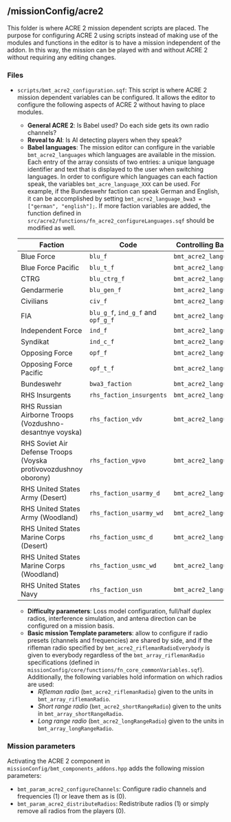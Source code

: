 ## /missionConfig/acre2

This folder is where ACRE 2 mission dependent scripts are placed. The purpose for configuring ACRE 2 using
scripts instead of making use of the modules and functions in the editor is to have a mission independent
of the addon. In this way, the mission can be played with and without ACRE 2 without requiring any editing
changes.

### Files

* `scripts/bmt_acre2_configuration.sqf`: This script is where ACRE 2 mission dependent variables can be
configured. It allows the editor to configure the following aspects of ACRE 2 without having to place
modules.
  * **General ACRE 2**: Is Babel used? Do each side gets its own radio channels?
  * **Reveal to AI**: Is AI detecting players when they speak?
  * **Babel languages**: The mission editor can configure in the variable `bmt_acre2_languages` which
  languages are available in the mission. Each entry of the array consists of two entries: a unique
  language identifier and text that is displayed to the user when switching languages. In order to
  configure which languages can each faction speak, the variables `bmt_acre_language_XXX` can be used. For
  example, if the Bundeswehr faction can speak German and English, it can be accomplished by setting
  `bmt_acre2_language_bwa3 = ["german", "english"];`. If more faction variables are added, the function
  defined in `src/acre2/functions/fn_acre2_configureLanguages.sqf` should be modified as well.

  | **Faction**        | **Code**          | **Controlling Babel variable** |
  | ------------- | ------------- | ------------- |
  | Blue Force                                                       | `blu_f`                            | `bmt_acre2_language_blufor`  |
  | Blue Force Pacific                                               | `blu_t_f`                          | `bmt_acre2_language_blufor`  |
  | CTRG                                                             | `blu_ctrg_f`                       | `bmt_acre2_language_blufor`  |
  | Gendarmerie                                                      | `blu_gen_f`                        | `bmt_acre2_language_blufor`  |
  | Civilians                                                        | `civ_f`                            | `bmt_acre2_language_civ`     |
  | FIA                                                              | `blu_g_f`, `ind_g_f` and `opf_g_f` | `bmt_acre2_language_fia`     |
  | Independent Force                                                | `ind_f`                            | `bmt_acre2_language_indfor`  |
  | Syndikat                                                         | `ind_c_f`                          | `bmt_acre2_language_indfor`  |
  | Opposing Force                                                   | `opf_f`                            | `bmt_acre2_language_opfor`   |
  | Opposing Force Pacific                                           | `opf_t_f`                          | `bmt_acre2_language_opfor`   |
  | Bundeswehr                                                       | `bwa3_faction`                     | `bmt_acre2_language_bwa3`    |
  | RHS Insurgents                                                   | `rhs_faction_insurgents`           | `bmt_acre2_language_rhsins`  |
  | RHS Russian Airborne Troops (Vozdushno-desantnye voyska)         | `rhs_faction_vdv`                  | `bmt_acre2_language_rhsafrf` |
  | RHS Soviet Air Defense Troops (Voyska protivovozdushnoy oborony) | `rhs_faction_vpvo`                 | `bmt_acre2_language_rhsafrf` |
  | RHS United States Army (Desert)                                  | `rhs_faction_usarmy_d`             | `bmt_acre2_language_rhsusaf` |
  | RHS United States Army (Woodland)                                | `rhs_faction_usarmy_wd`            | `bmt_acre2_language_rhsusaf` |
  | RHS United States Marine Corps (Desert)                          | `rhs_faction_usmc_d`               | `bmt_acre2_language_rhsusaf` |
  | RHS United States Marine Corps (Woodland)                        | `rhs_faction_usmc_wd`              | `bmt_acre2_language_rhsusaf` |
  | RHS United States Navy                                           | `rhs_faction_usn`                  | `bmt_acre2_language_rhsusaf` |

  * **Difficulty parameters**: Loss model configuration, full/half duplex radios, interference simulation,
  and antena direction can be configured on a mission basis.
  * **Basic mission Template parameters**: allow to configure if radio presets (channels and frequencies)
  are shared by side, and if the rifleman radio specified by `bmt_acre2_riflemanRadioEverybody` is given
  to everybody regardless of the `bmt_array_riflemanRadio` specifications (defined in
  `missionConfig/core/functions/fn_core_commonVariables.sqf`). Additionally, the following
  variables hold information on which radios are used:
    * *Rifleman radio* (`bmt_acre2_riflemanRadio`) given to the units in `bmt_array_riflemanRadio`.
    * *Short range radio* (`bmt_acre2_shortRangeRadio`) given to the units in `bmt_array_shortRangeRadio`.
    * *Long range radio* (`bmt_acre2_longRangeRadio`) given to the units in `bmt_array_longRangeRadio`.

### Mission parameters

Activating the ACRE 2 component in `missionConfig/bmt_components_addons.hpp` adds the following mission
parameters:

* `bmt_param_acre2_configureChannels`: Configure radio channels and frequencies (1) or leave them as
is (0).
* `bmt_param_acre2_distributeRadios`: Redistribute radios (1) or simply remove all radios from the
players (0).
